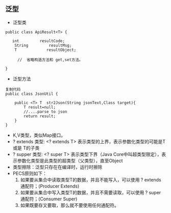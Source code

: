 ## 泛型
* 泛型类
````
public class ApiResult<T> {

   int         resultCode;
    String         resultMsg;
    T             resultObject;
   
　　  //  省略构造方法和 get,set方法。
    
}
````
* 泛型方法
````
复制代码
public class JsonUtil {
    
    public <T> T  str2Json(String jsonText,Class target){
        T result=null;
        //....parse to json 
        return result;
    }
}
````
* K,V类型，类似Map接口。
* ? extends 类型: <? extends T> 表示类型的上界，表示参数化类型的可能是T 或是 T的子类
* ? supper 类型: <? super T> 表示类型下界（Java Core中叫超类型限定），表示参数化类型是此类型的超类型（父类型），直至Object
* 类型擦除：泛型只存在在编译时，运行时擦除
* PECS原则如下：
  1. 如果要从集合中读取类型T的数据，并且不能写入，可以使用 ? extends 通配符；(Producer Extends)
  2. 如果要从集合中写入类型T的数据，并且不需要读取，可以使用 ? super 通配符；(Consumer Super)
  3. 如果既要存又要取，那么就不要使用任何通配符。
